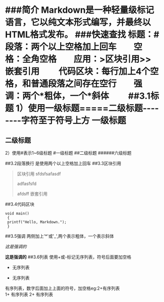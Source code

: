 ###简介
Markdown是一种轻量级标记语言，它以纯文本形式编写，并最终以HTML格式发布。
###快速查找
**标题**：\#　　**段落**：两个以上空格加上回车　　**空格**：全角空格　　**应用**：\>区块引用\>>嵌套引用　　
**代码区块**：每行加上4个空格，和普通段落之间存在空行　　**强调**：两个\*粗体，一个\*斜体　　
##3.1标题
1）使用一级标题\=====二级标题--------字符至于符号上方
一级标题
=========
二级标题
---------
2）使用#表示1~6级标题
#一级标题
##二级标题
######六级标题

##3.2段落换行
是使用两个以上空格加上回车
##3.3区块引用
> 区块引用
>sfdsfsafasdf
>
>adfasfsfd
>
>afdsff
> 嵌套引用

##3.4代码区块

    void main()
     {
     printf("Hello, Markdown.");
     }
##3.5强调
两侧加上'*'或'_',两个表示粗体，一个表示斜体
    
*这是强调的*

__这是强调的__
##3.6列表
使用+或-标记无序列表，符号后面要加空格
+ 无序列表
- 无序列表     

有序列表，数字后面加上上面的符号，加空格eg:2\+有序列表     
1+ 有序列表
2+ 有序列表       



  




     
                       

